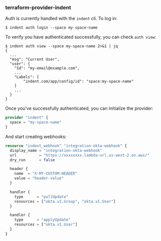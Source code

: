 ### terraform-provider-indent

Auth is currently handled with the `indent` cli. To log in:

`$ indent auth login --space my-space-name`

To verify you have authenticated successfully, you can check `auth view`:

```
$ indent auth view --space my-space-name 2>&1 | jq
{
  ...
  "msg": "Current User",
  "user": {
    "Id": "my-email@example.com",
    ...
    "Labels": [
        "indent.com/app/config/id": "space:my-space-name"
    ]
    ...
  }
}
```

Once you've successfully authenticated, you can initialize the provider:

```terraform
provider "indent" {
  space = "my-space-name"
}
```

And start creating webhooks:

```terraform
resource "indent_webhook" "integration-okta-webhook" {
  display_name = "integration-okta-webhook"
  url          = "https://xxxxxxxx.lambda-url.us-west-2.on.aws/"
  dry_run      = false

  header {
    name  = "X-MY-CUSTOM-HEADER"
    value = "header-value"
  }

  handler {
    type      = "pullUpdate"
    resources = ["okta.v1.Group", "okta.v1.User"]
  }

  handler {
    type      = "applyUpdate"
    resources = ["okta.v1.User"]
  }
}
```
